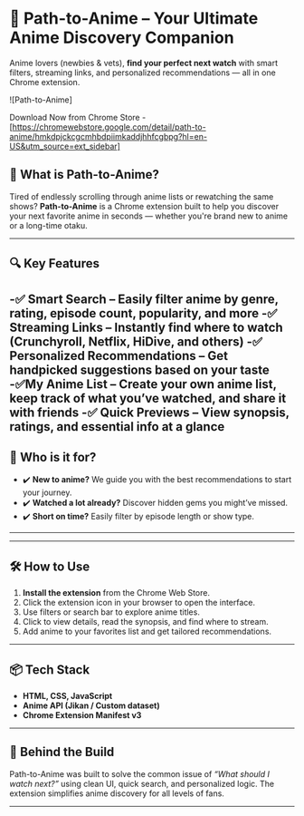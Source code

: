 # 🌟 Path-to-Anime – Your Ultimate Anime Discovery Companion

Anime lovers (newbies & vets), **find your perfect next watch** with smart filters, streaming links, and personalized recommendations — all in one Chrome extension.

![Path-to-Anime]

Download Now from Chrome Store - 
[https://chromewebstore.google.com/detail/path-to-anime/hmkdpjckcgcmhbdpiimkaddjhhfcgbpg?hl=en-US&utm_source=ext_sidebar]

## 🚀 What is Path-to-Anime?

Tired of endlessly scrolling through anime lists or rewatching the same shows? **Path-to-Anime** is a Chrome extension built to help you discover your next favorite anime in seconds — whether you're brand new to anime or a long-time otaku.

---

## 🔍 Key Features

-✅ Smart Search – Easily filter anime by genre, rating, episode count, popularity, and more
-✅ Streaming Links – Instantly find where to watch (Crunchyroll, Netflix, HiDive, and others)
-✅ Personalized Recommendations – Get handpicked suggestions based on your taste
-✅My Anime List – Create your own anime list, keep track of what you’ve watched, and share it       with friends
-✅ Quick Previews – View synopsis, ratings, and essential info at a glance
---

## 🎯 Who is it for?

- ✔️ **New to anime?** We guide you with the best recommendations to start your journey.
- ✔️ **Watched a lot already?** Discover hidden gems you might’ve missed.
- ✔️ **Short on time?** Easily filter by episode length or show type.

---

---

## 🛠️ How to Use

1. **Install the extension** from the Chrome Web Store.  
2. Click the extension icon in your browser to open the interface.  
3. Use filters or search bar to explore anime titles.  
4. Click to view details, read the synopsis, and find where to stream.  
5. Add anime to your favorites list and get tailored recommendations.

---

## 📦 Tech Stack

- **HTML, CSS, JavaScript**
- **Anime API (Jikan / Custom dataset)**
- **Chrome Extension Manifest v3**

---

## 🧠 Behind the Build

Path-to-Anime was built to solve the common issue of *“What should I watch next?”* using clean UI, quick search, and personalized logic. The extension simplifies anime discovery for all levels of fans.

---
